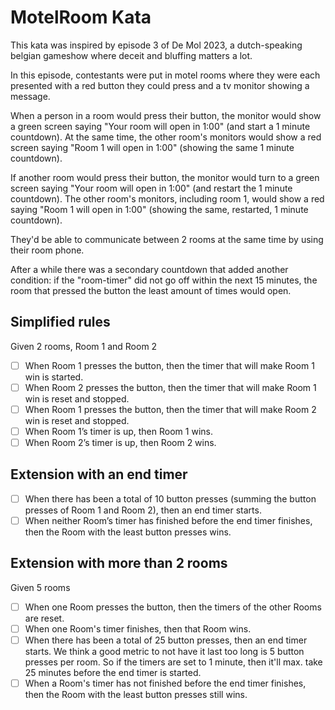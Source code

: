 # MotelRoom Kata

This kata was inspired by episode 3 of De Mol 2023, a dutch-speaking belgian gameshow where deceit and bluffing matters a lot.

In this episode, contestants were put in motel rooms where they were each presented with a red button they could press and a tv monitor showing a message.

When a person in a room would press their button, the monitor would show a green screen saying "Your room will open in 1:00" (and start a 1 minute countdown).
At the same time, the other room's monitors would show a red screen saying "Room 1 will open in 1:00" (showing the same 1 minute countdown).

If another room would press their button, the monitor would turn to a green screen saying "Your room will open in 1:00" (and restart the 1 minute countdown).
The other room's monitors, including room 1, would show a red saying "Room 1 will open in 1:00" (showing the same, restarted, 1 minute countdown).

They'd be able to communicate between 2 rooms at the same time by using their room phone.

After a while there was a secondary countdown that added another condition: if the "room-timer" did not go off within the next 15 minutes, the room that pressed the button the least amount of times would open.

## Simplified rules
Given 2 rooms, Room 1 and Room 2

* [ ] When Room 1 presses the button, then the timer that will make Room 1 win is started.
* [ ] When Room 2 presses the button, then the timer that will make Room 1 win is reset and stopped.
* [ ] When Room 1 presses the button, then the timer that will make Room 2 win is reset and stopped.
* [ ] When Room 1’s timer is up, then Room 1 wins.
* [ ] When Room 2’s timer is up, then Room 2 wins.

## Extension with an end timer
* [ ] When there has been a total of 10 button presses (summing the button presses of Room 1 and Room 2), then an end timer starts.
* [ ] When neither Room’s timer has finished before the end timer finishes, then the Room with the least button presses wins.

## Extension with more than 2 rooms
Given 5 rooms

* [ ] When one Room presses the button, then the timers of the other Rooms are reset.
* [ ] When one Room's timer finishes, then that Room wins.
* [ ] When there has been a total of 25 button presses, then an end timer starts. We think a good metric to not have it last too long is 5 button presses per room. So if the timers are set to 1 minute, then it'll max. take 25 minutes before the end timer is started.
* [ ] When a Room's timer has not finished before the end timer finishes, then the Room with the least button presses still wins.